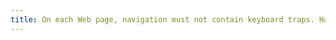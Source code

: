```yaml
---
title: On each Web page, navigation must not contain keyboard traps. Has this rule been followed?
---
```

